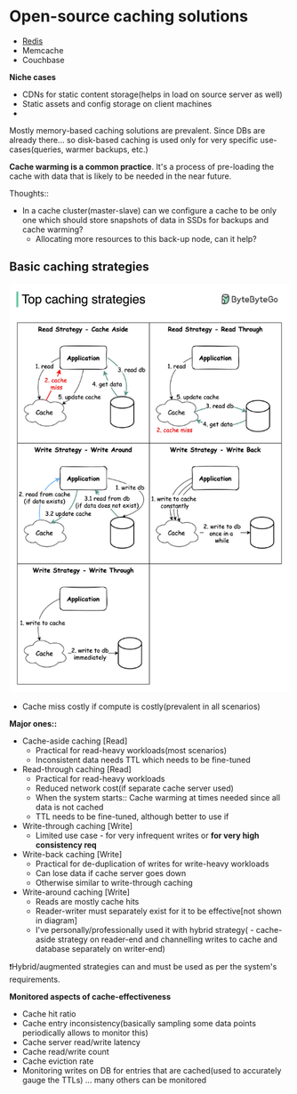 # Open-source caching solutions

- [Redis]()
- Memcache
- Couchbase

**Niche cases**
- CDNs for static content storage(helps in load on source server as well)
- Static assets and config storage on client machines
- 

Mostly memory-based caching solutions are prevalent. Since DBs are already there... so disk-based caching is used only for very specific use-cases(queries, warmer backups, etc.)

**Cache warming is a common practice**. It's a process of pre-loading the cache with data that is likely to be needed in the near future.

Thoughts::

- In a cache cluster(master-slave) can we configure a cache to be only one which should store snapshots of data in SSDs for backups and cache warming?
  - Allocating more resources to this back-up node, can it help?

## Basic caching strategies

![Caching strategies](./caching_strategies.jpeg)

- Cache miss costly if compute is costly(prevalent in all scenarios)

**Major ones::**
- Cache-aside caching [Read]
  - Practical for read-heavy workloads(most scenarios)
  - Inconsistent data needs TTL which needs to be fine-tuned
- Read-through caching [Read]
  - Practical for read-heavy workloads
  - Reduced network cost(if separate cache server used)
  - When the system starts:: Cache warming at times needed since all data is not cached 
  - TTL needs to be fine-tuned, although better to use if 
- Write-through caching [Write]
  - Limited use case - for very infrequent writes or **for very high consistency req**
- Write-back caching [Write]
  - Practical for de-duplication of writes for write-heavy workloads
  - Can lose data if cache server goes down
  - Otherwise similar to write-through caching
- Write-around caching [Write]
  - Reads are mostly cache hits
  - Reader-writer must separately exist for it to be effective[not shown in diagram]
  - I've personally/professionally used it with hybrid strategy( - cache-aside strategy on reader-end and channelling writes to cache and database separately on writer-end)

❗Hybrid/augmented strategies can and must be used as per the system's requirements.

**Monitored aspects of cache-effectiveness**

- Cache hit ratio
- Cache entry inconsistency(basically sampling some data points periodically allows to monitor this)
- Cache server read/write latency
- Cache read/write count
- Cache eviction rate
- Monitoring writes on DB for entries that are cached(used to accurately gauge the TTLs)
... many others can be monitored
